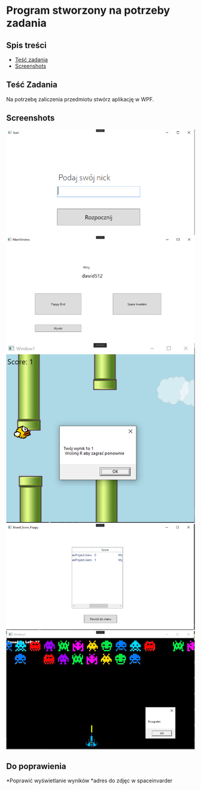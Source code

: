 # Program stworzony na potrzeby zadania

## Spis treści 
* [Teść zadania](#Teść-Zadania)
* [Screenshots](#Screenshots)

## Teść Zadania
Na potrzebę zaliczenia przedmiotu stwórz aplikację w WPF.



## Screenshots
![Example screenshot](./ss/ss1.PNG)
![Example screenshot](./ss/ss2.PNG)
![Example screenshot](./ss/ss3.PNG)
![Example screenshot](./ss/ss4.PNG)
![Example screenshot](./ss/ss5.PNG)

## Do poprawienia 
*Poprawić wyświetlanie wyników
*adres do zdjęc w spaceinvarder
